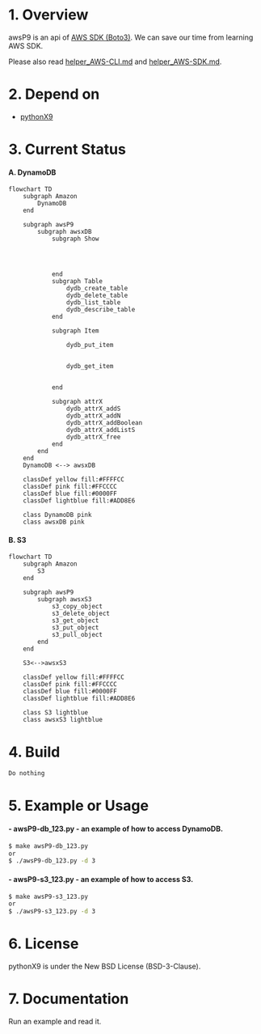 # 1. Overview

awsP9 is an api of [AWS SDK (Boto3)](https://boto3.amazonaws.com/v1/documentation/api/latest/index.html). We can save our time from learning AWS SDK.

Please also read [helper_AWS-CLI.md](https://github.com/lankahsu520/HelperX/blob/master/helper_AWS-CLI.md) and [helper_AWS-SDK.md](https://github.com/lankahsu520/HelperX/blob/master/helper_AWS-SDK.md).

# 2. Depend on

- [pythonX9](https://github.com/lankahsu520/pythonX9)

# 3. Current Status

#### A. DynamoDB

```mermaid
flowchart TD
	subgraph Amazon
		DynamoDB
	end

	subgraph awsP9
		subgraph awsxDB
			subgraph Show
				



			end
			subgraph Table
				dydb_create_table
				dydb_delete_table
				dydb_list_table
				dydb_describe_table
			end

			subgraph Item
				
				dydb_put_item


				dydb_get_item


			end
			
			subgraph attrX
				dydb_attrX_addS
				dydb_attrX_addN
				dydb_attrX_addBoolean
				dydb_attrX_addListS
				dydb_attrX_free
			end
		end
	end
	DynamoDB <--> awsxDB

	classDef yellow fill:#FFFFCC
	classDef pink fill:#FFCCCC
	classDef blue fill:#0000FF
	classDef lightblue fill:#ADD8E6

	class DynamoDB pink
	class awsxDB pink
```

#### B. S3

```mermaid
flowchart TD
	subgraph Amazon
		S3
	end

	subgraph awsP9
		subgraph awsxS3
			s3_copy_object
			s3_delete_object
			s3_get_object
			s3_put_object
			s3_pull_object
		end
	end

	S3<-->awsxS3

	classDef yellow fill:#FFFFCC
	classDef pink fill:#FFCCCC
	classDef blue fill:#0000FF
	classDef lightblue fill:#ADD8E6

	class S3 lightblue
	class awsxS3 lightblue
```


# 4. Build
```bash
Do nothing
```
# 5. Example or Usage

#### - awsP9-db_123.py - an example of how to access DynamoDB.

```bash
$ make awsP9-db_123.py
or
$ ./awsP9-db_123.py -d 3
```

#### - awsP9-s3_123.py - an example of how to access S3.

```bash
$ make awsP9-s3_123.py
or
$ ./awsP9-s3_123.py -d 3
```

# 6. License

pythonX9 is under the New BSD License (BSD-3-Clause).


# 7. Documentation
Run an example and read it.
